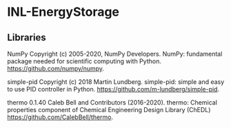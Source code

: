 # INL-EnergyStorage

## Libraries
NumPy
Copyright (c) 2005-2020, NumPy Developers. NumPy: fundamental package needed for scientific computing with Python.
https://github.com/numpy/numpy.

simple-pid
Copyright (c) 2018 Martin Lundberg. simple-pid: simple and easy to use PID controller in Python.
https://github.com/m-lundberg/simple-pid.

thermo 0.1.40
Caleb Bell and Contributors (2016-2020). thermo: Chemical properties component of Chemical Engineering Design Library (ChEDL)
https://github.com/CalebBell/thermo.
